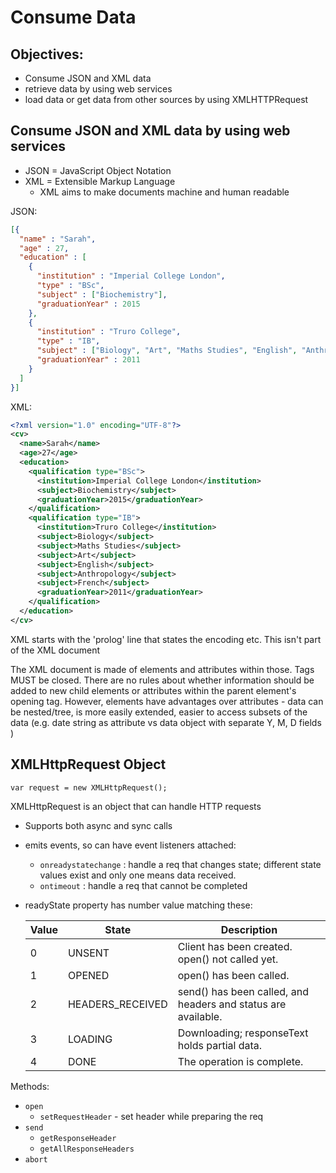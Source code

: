 # Consume Data

## Objectives:

- Consume JSON and XML data
- retrieve data by using web services
- load data or get data from other sources by using XMLHTTPRequest

## Consume JSON and XML data by using web services

- JSON = JavaScript Object Notation
- XML = Extensible Markup Language
  - XML aims to make documents machine and human readable

JSON:
```json
[{
  "name" : "Sarah",
  "age" : 27,
  "education" : [
    {
      "institution" : "Imperial College London",
      "type" : "BSc",
      "subject" : ["Biochemistry"],
      "graduationYear" : 2015
    },
    {
      "institution" : "Truro College",
      "type" : "IB",
      "subject" : ["Biology", "Art", "Maths Studies", "English", "Anthropology", "French", ""],
      "graduationYear" : 2011
    }
  ]
}]
```

XML:
```xml
<?xml version="1.0" encoding="UTF-8"?>
<cv>
  <name>Sarah</name>
  <age>27</age>
  <education>
    <qualification type="BSc">
      <institution>Imperial College London</institution>
      <subject>Biochemistry</subject>
      <graduationYear>2015</graduationYear>
    </qualification>
    <qualification type="IB">
      <institution>Truro College</institution>
      <subject>Biology</subject>
      <subject>Maths Studies</subject>
      <subject>Art</subject>
      <subject>English</subject>
      <subject>Anthropology</subject>
      <subject>French</subject>
      <graduationYear>2011</graduationYear>
    </qualification>
  </education>
</cv>
```

XML starts with the 'prolog' line that states the encoding etc. This isn't part of the XML document

The XML document is made of elements and attributes within those. Tags MUST be closed. There are no rules about whether information should be added to new child elements or attributes within the parent element's opening tag. However, elements have advantages over attributes - data can be nested/tree, is more easily extended, easier to access subsets of the data (e.g. date string as attribute vs data object with separate Y, M, D fields )

## XMLHttpRequest Object

`var request = new XMLHttpRequest();`

XMLHttpRequest is an object that can handle HTTP requests
- Supports both async and sync calls
- emits events, so can have event listeners attached:
  - `onreadystatechange` : handle a req that changes state; different state values exist and only one means data received.
  - `ontimeout` : handle a req that cannot be completed

- readyState property has number value matching these:

  | Value | State            | Description                                                   |
  |-------|------------------|---------------------------------------------------------------|
  | 0     | UNSENT           | Client has been created. open() not called yet.               |
  | 1     | OPENED           | open() has been called.                                       |
  | 2     | HEADERS_RECEIVED | send() has been called, and headers and status are available. |
  | 3     | LOADING          | Downloading; responseText holds partial data.                 |
  | 4     | DONE             | The operation is complete.                                    |  


Methods:
- `open`
  - `setRequestHeader` - set header while preparing the req
- `send`
  - `getResponseHeader`
  - `getAllResponseHeaders`
- `abort`
